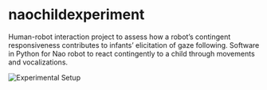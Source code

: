 # naochildexperiment

Human-robot interaction project to assess how a robot’s contingent responsiveness contributes to infants’ elicitation of gaze following.
Software in Python for Nao robot to react contingently to a child through movements and vocalizations.

![Experimental Setup](experimental_setup_gif.gif)
